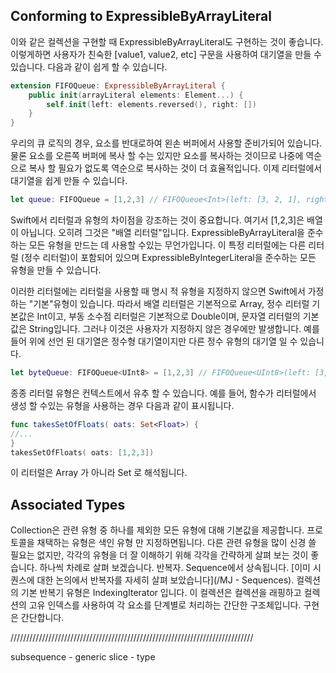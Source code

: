 ## Conforming to ExpressibleByArrayLiteral

이와 같은 컬렉션을 구현할 때 ExpressibleByArrayLiteral도 구현하는 것이 좋습니다. 
이렇게하면 사용자가 친숙한 [value1, value2, etc] 구문을 사용하여 대기열을 만들 수 있습니다. 
다음과 같이 쉽게 할 수 있습니다.

```swift
extension FIFOQueue: ExpressibleByArrayLiteral { 
	public init(arrayLiteral elements: Element...) { 
		self.init(left: elements.reversed(), right: [])
	}
}
```

우리의 큐 로직의 경우, 요소를 반대로하여 왼손 버퍼에서 사용할 준비가되어 있습니다. 
물론 요소를 오른쪽 버퍼에 복사 할 수는 있지만 요소를 복사하는 것이므로 나중에 역순으로 복사 할 필요가 없도록 역순으로 복사하는 것이 더 효율적입니다. 
이제 리터럴에서 대기열을 쉽게 만들 수 있습니다.

```swift
let queue: FIFOQueue = [1,2,3] // FIFOQueue<Int>(left: [3, 2, 1], right: [])
```

Swift에서 리터럴과 유형의 차이점을 강조하는 것이 중요합니다. 여기서 [1,2,3]은 배열이 아닙니다. 오히려 그것은 "배열 리터럴"입니다. ExpressibleByArrayLiteral을 준수하는 모든 유형을 만드는 데 사용할 수있는 무언가입니다. 이 특정 리터럴에는 다른 리터럴 (정수 리터럴)이 포함되어 있으며 ExpressibleByIntegerLiteral을 준수하는 모든 유형을 만들 수 있습니다.

이러한 리터럴에는 리터럴을 사용할 때 명시 적 유형을 지정하지 않으면 Swift에서 가정하는 "기본"유형이 있습니다. 따라서 배열 리터럴은 기본적으로 Array, 정수 리터럴 기본값은 Int이고, 부동 소수점 리터럴은 기본적으로 Double이며, 문자열 리터럴의 기본값은 String입니다. 그러나 이것은 사용자가 지정하지 않은 경우에만 발생합니다. 예를 들어 위에 선언 된 대기열은 정수형 대기열이지만 다른 정수 유형의 대기열 일 수 있습니다.

```swift
let byteQueue: FIFOQueue<UInt8> = [1,2,3] // FIFOQueue<UInt8>(left: [3, 2, 1], right: [])
```

종종 리터럴 유형은 컨텍스트에서 유추 할 수 있습니다. 예를 들어, 함수가 리터럴에서 생성 할 수있는 유형을 사용하는 경우 다음과 같이 표시됩니다.

```swift
func takesSetOfFloats( oats: Set<Float>) { 
//...
}
takesSetOfFloats( oats: [1,2,3])
```

이 리터럴은 Array <Int>가 아니라 Set <Float>로 해석됩니다.







## Associated Types

Collection은 관련 유형 중 하나를 제외한 모든 유형에 대해 기본값을 제공합니다. 프로토콜을 채택하는 유형은 색인 유형 만 지정하면됩니다. 다른 관련 유형을 많이 신경 쓸 필요는 없지만, 각각의 유형을 더 잘 이해하기 위해 각각을 간략하게 살펴 보는 것이 좋습니다. 하나씩 차례로 살펴 보겠습니다.
반복자. Sequence에서 상속됩니다. [이미 시퀀스에 대한 논의에서 반복자를 자세히 살펴 보았습니다](/MJ - Sequences). 컬렉션의 기본 반복기 유형은 IndexingIterator <Self>입니다. 이 컬렉션은 컬렉션을 래핑하고 컬렉션의 고유 인덱스를 사용하여 각 요소를 단계별로 처리하는 간단한 구조체입니다. 구현은 간단합니다.



/////////////////////////////////////////////////////////////////////////////

subsequence - generic
slice - type


































